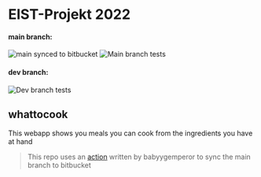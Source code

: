 # EIST-Projekt 2022

#### main branch:
![main synced to bitbucket](https://github.com/cato447/EIST-Teamprojekt/actions/workflows/bitbucket-sync.yml/badge.svg)
![Main branch tests](https://github.com/cato447/EIST-Teamprojekt/actions/workflows/run-tests.yml/badge.svg)

#### dev branch:
![Dev branch tests](https://github.com/cato447/EIST-Teamprojekt/actions/workflows/run-tests.yml/badge.svg?branch=dev)

## whattocook
This webapp shows you meals you can cook from the ingredients you have at hand

> This repo uses an [action](https://github.com/babyygemperor) written by babyygemperor to sync the main branch to bitbucket
